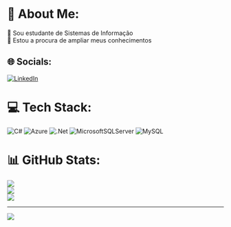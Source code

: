 # 💫 About Me:
🔭 Sou estudante de Sistemas de Informação<br>👯 Estou a procura de ampliar meus conhecimentos<br>


## 🌐 Socials:
[![LinkedIn](https://img.shields.io/badge/LinkedIn-%230077B5.svg?logo=linkedin&logoColor=white)](https://linkedin.com/in/filipe-augusto-do-prado-16098a1b1/) 

# 💻 Tech Stack:
![C#](https://img.shields.io/badge/c%23-%23239120.svg?style=for-the-badge&logo=c-sharp&logoColor=white) ![Azure](https://img.shields.io/badge/azure-%230072C6.svg?style=for-the-badge&logo=azure-devops&logoColor=white) ![.Net](https://img.shields.io/badge/.NET-5C2D91?style=for-the-badge&logo=.net&logoColor=white) ![MicrosoftSQLServer](https://img.shields.io/badge/Microsoft%20SQL%20Sever-CC2927?style=for-the-badge&logo=microsoft%20sql%20server&logoColor=white) ![MySQL](https://img.shields.io/badge/mysql-%2300f.svg?style=for-the-badge&logo=mysql&logoColor=white)
# 📊 GitHub Stats:
![](https://github-readme-stats.vercel.app/api?username=Xakhaos&theme=dracula&hide_border=false&include_all_commits=true&count_private=false)<br/>
![](https://github-readme-streak-stats.herokuapp.com/?user=Xakhaos&theme=dracula&hide_border=false)<br/>
![](https://github-readme-stats.vercel.app/api/top-langs/?username=Xakhaos&theme=dracula&hide_border=false&include_all_commits=true&count_private=false&layout=compact)

---
[![](https://visitcount.itsvg.in/api?id=Xakhaos&icon=0&color=0)](https://visitcount.itsvg.in)

<!-- Proudly created with GPRM ( https://gprm.itsvg.in ) -->